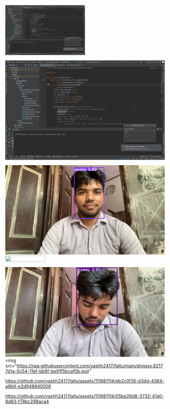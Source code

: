 
<img src="https://raw.githubusercontent.com/yashh2417/faltu/main/Launching%20app%20in%20android%20device.png" width=50% height=50%>


![photo](https://raw.githubusercontent.com/yashh2417/faltu/main/Launching%20app%20in%20android%20device.png)


![awake](https://raw.githubusercontent.com/yashh2417/faltu/main/awake.6cccfd9a-0c54-11ef-bb9f-be91f5bcaf0b.jpg)
<img src="https://raw.githubusercontent.com/yashh2417/faltu/main/awake.6cccfd9a-0c54-11ef-bb9f-be91f5bcaf0b.jpg)" width=50% height=50%>

![drowsy](https://raw.githubusercontent.com/yashh2417/faltu/main/drowsy.82177d1a-0c54-11ef-bb9f-be91f5bcaf0b.jpg)
<img src="https://raw.githubusercontent.com/yashh2417/faltu/main/drowsy.82177d1a-0c54-11ef-bb9f-be91f5bcaf0b.jpg)" 


https://github.com/yashh2417/faltu/assets/111681114/eb2c0f35-d3dd-4364-a9b9-e2d948840058



https://github.com/yashh2417/faltu/assets/111681114/05be26d8-3732-41a0-8d83-f78bc288aca4

